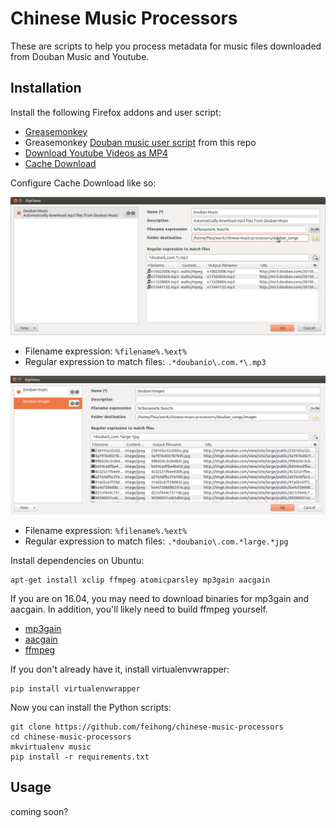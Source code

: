 Chinese Music Processors
========================

These are scripts to help you process metadata for music files downloaded from Douban Music and Youtube.

Installation
------------

Install the following Firefox addons and user script:

- [Greasemonkey](https://addons.mozilla.org/en-us/firefox/addon/greasemonkey/)
- Greasemonkey [Douban music user script](https://raw.githubusercontent.com/feihong/chinese-music-processors/master/douban_song_metadata.user.js) from this repo
- [Download Youtube Videos as MP4](https://addons.mozilla.org/en-us/firefox/addon/download-youtube/)
- [Cache Download](https://addons.mozilla.org/en-us/firefox/addon/cachedownload/)

Configure Cache Download like so:

![](https://raw.githubusercontent.com/feihong/chinese-music-processors/master/images/cache_download_rule_mp3.png)

- Filename expression: `%filename%.%ext%`
- Regular expression to match files: `.*doubanio\.com.*\.mp3`

![](https://raw.githubusercontent.com/feihong/chinese-music-processors/master/images/cache_download_rule_jpg.png)

- Filename expression: `%filename%.%ext%`
- Regular expression to match files: `.*doubanio\.com.*large.*jpg`

Install dependencies on Ubuntu:

```
apt-get install xclip ffmpeg atomicparsley mp3gain aacgain
```

If you are on 16.04, you may need to download binaries for mp3gain and aacgain. In addition, you'll likely need to build ffmpeg yourself.

- [mp3gain](https://pkgs.org/ubuntu-14.04/ubuntu-universe-amd64/mp3gain_1.5.2-r2-6_amd64.deb.html)
- [aacgain](https://launchpad.net/~stefanobalocco/+archive/ubuntu/ppa/+packages)
- [ffmpeg](https://github.com/feihong/feihong-setup/blob/master/ubuntu/compile_ffmpeg.sh)

If you don't already have it, install virtualenvwrapper:

```
pip install virtualenvwrapper
```

Now you can install the Python scripts:

```
git clone https://github.com/feihong/chinese-music-processors
cd chinese-music-processors
mkvirtualenv music
pip install -r requirements.txt
```

Usage
-----

coming soon?
